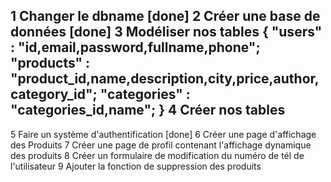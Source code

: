 1 Changer le dbname [done]
2 Créer une base de données [done]
3 Modéliser nos tables {
    "users" : "id,email,password,fullname,phone";
    "products" : "product_id,name,description,city,price,author,category_id";
    "categories" : "categories_id,name";
}
4 Créer nos tables
-------------------------------------------------------------------

5 Faire un système d'authentification [done]
6 Créer une page d'affichage des Produits
7 Créer une page de profil contenant l'affichage dynamique des produits
8 Créer un formulaire de modification du numéro de tél de l'utilisateur
9 Ajouter la fonction de suppression des produits
